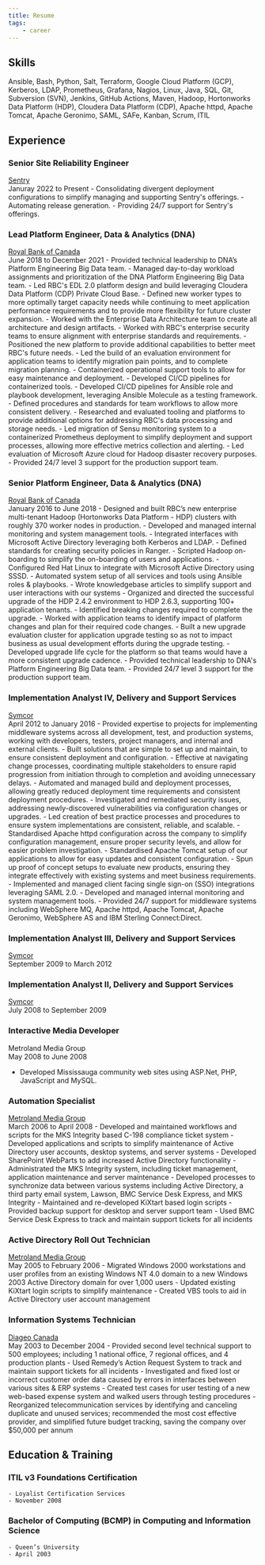 ```yaml
---
title: Resume
tags:
    - career
---
```


## Skills

Ansible, Bash, Python, Salt, Terraform, Google Cloud Platform (GCP), Kerberos, LDAP, Prometheus, Grafana, Nagios, Linux, Java, SQL, Git, Subversion (SVN), Jenkins, GitHub Actions, Maven, Hadoop, Hortonworks Data Platform (HDP), Cloudera Data Platform (CDP), Apache httpd, Apache Tomcat, Apache Geronimo, SAML, SAFe, Kanban, Scrum, ITIL

## Experience

### Senior Site Reliability Engineer
[Sentry](https://www.sentry.io/)   
Januray 2022 to Present
    - Consolidating divergent deployment configurations to simplify managing and supporting Sentry's offerings.
    - Automating release generation.
    - Providing 24/7 support for Sentry's offerings.


### Lead Platform Engineer, Data & Analytics (DNA)
[Royal Bank of Canada](https://www.rbcroyalbank.com/)   
June 2018 to December 2021
    - Provided technical leadership to DNA’s Platform Engineering Big Data team.
    - Managed day-to-day workload assignments and prioritization of the DNA Platform Engineering Big Data team.
    - Led RBC's EDL 2.0 platform design and build leveraging Cloudera Data Platform (CDP) Private Cloud Base.
        - Defined new worker types to more optimally target capacity needs while continuing to meet application performance requirements and to provide more flexibility for future cluster expansion.
        - Worked with the Enterprise Data Architecture team to create all architecture and design artifacts.
        - Worked with RBC's enterprise security teams to ensure alignment with enterprise standards and requirements.
        - Positioned the new platform to provide additional capabilities to better meet RBC's future needs.
        - Led the build of an evaluation environment for application teams to identify migration pain points, and to complete migration planning.
    - Containerized operational support tools to allow for easy maintenance and deployment.
    - Developed CI/CD pipelines for containerized tools.
    - Developed CI/CD pipelines for Ansible role and playbook development, leveraging Ansible Molecule as a testing framework.
    - Defined procedures and standards for team workflows to allow more consistent delivery.
    - Researched and evaluated tooling and platforms to provide additional options for addressing RBC's data processing and storage needs.
    - Led migration of Sensu monitoring system to a containerized Prometheus deployment to simplify deployment and support processes, allowing more effective metrics collection and alerting.
    - Led evaluation of Microsoft Azure cloud for Hadoop disaster recovery purposes.
    - Provided 24/7 level 3 support for the production support team.


### Senior Platform Engineer, Data & Analytics (DNA)
[Royal Bank of Canada](https://www.rbcroyalbank.com/)   
January 2016 to June 2018
    - Designed and built RBC’s new enterprise multi-tenant Hadoop (Hortonworks Data Platform - HDP) clusters with roughly 370 worker nodes in production.
        - Developed and managed internal monitoring and system management tools.
        - Integrated interfaces with Microsoft Active Directory leveraging both Kerberos and LDAP.
        - Defined standards for creating security policies in Ranger.
        - Scripted Hadoop on-boarding to simplify the on-boarding of users and applications.
        - Configured Red Hat Linux to integrate with Microsoft Active Directory using SSSD.
        - Automated system setup of all services and tools using Ansible roles & playbooks.
    - Wrote knowledgebase articles to simplify support and user interactions with our systems
    - Organized and directed the successful upgrade of the HDP 2.4.2 environment to HDP 2.6.3, supporting 100+ application tenants.
        - Identified breaking changes required to complete the upgrade.
        - Worked with application teams to identify impact of platform changes and plan for their required code changes.
        - Built a new upgrade evaluation cluster for application upgrade testing so as not to impact business as usual development efforts during the upgrade testing.
        - Developed upgrade life cycle for the platform so that teams would have a more consistent upgrade cadence.
    - Provided technical leadership to DNA's Platform Engineering Big Data team.
    - Provided 24/7 level 3 support for the production support team.

### Implementation Analyst IV, Delivery and Support Services
[Symcor](https://www.symcor.com/)   
April 2012 to January 2016
    - Provided expertise to projects for implementing middleware systems across all development, test, and production systems, working with developers, testers, project managers, and internal and external clients.
    - Built solutions that are simple to set up and maintain, to ensure consistent deployment and configuration.
    - Effective at navigating change processes, coordinating multiple stakeholders to ensure rapid progression from initiation through to completion and avoiding unnecessary delays.
    - Automated and managed build and deployment processes, allowing greatly reduced deployment time requirements and consistent deployment procedures.
    - Investigated and remediated security issues, addressing newly-discovered vulnerabilities via configuration changes or upgrades.
    - Led creation of best practice processes and procedures to ensure system implementations are consistent, reliable, and scalable.
    - Standardised Apache httpd configuration across the company to simplify configuration management, ensure proper security levels, and allow for easier problem investigation.
    - Standardised Apache Tomcat setup of our applications to allow for easy updates and consistent configuration.
    - Spun up proof of concept setups to evaluate new products, ensuring they integrate effectively with existing systems and meet business requirements.
    - Implemented and managed client facing single sign-on (SSO) integrations leveraging SAML 2.0.
    - Developed and managed internal monitoring and system management tools.
    - Provided 24/7 support for middleware systems including WebSphere MQ, Apache httpd, Apache Tomcat, Apache Geronimo, WebSphere AS and IBM Sterling Connect:Direct.

### Implementation Analyst III, Delivery and Support Services
[Symcor](https://www.symcor.com/)   
September 2009 to March 2012

### Implementation Analyst II, Delivery and Support Services
[Symcor](https://www.symcor.com/)   
July 2008 to September 2009

### Interactive Media Developer
Metroland Media Group   
May 2008 to June 2008
  - Developed Mississauga community web sites using ASP.Net, PHP, JavaScript and MySQL.

### Automation Specialist
[Metroland Media Group](https://metroland.com/)   
March 2006 to April 2008
    - Developed and maintained workflows and scripts for the MKS Integrity based C-198 compliance ticket system
    - Developed applications and scripts to simplify maintenance of Active Directory user accounts, desktop systems, and server systems
    - Developed SharePoint WebParts to add increased Active Directory functionality
    - Administrated the MKS Integrity system, including ticket management, application maintenance and server maintenance
    - Developed processes to synchronize data between various systems including Active Directory, a third party email system, Lawson, BMC Service Desk Express, and MKS Integrity
    - Maintained and re-developed KiXtart based login scripts
    - Provided backup support for desktop and server support team
    - Used BMC Service Desk Express to track and maintain support tickets for all incidents

### Active Directory Roll Out Technician
[Metroland Media Group](https://metroland.com/)   
May 2005 to February 2006
    - Migrated Windows 2000 workstations and user profiles from an existing Windows NT 4.0 domain to a new Windows 2003 Active Directory domain for over 1,000 users
    - Updated existing KiXtart login scripts to simplify maintenance
    - Created VBS tools to aid in Active Directory user account management

### Information Systems Technician
[Diageo Canada](https://www.diageo.com/)   
May 2003 to December 2004
    - Provided second level technical support to 500 employees; including 1 national office, 7 regional offices, and 4 production plants
    - Used Remedy’s Action Request System to track and maintain support tickets for all incidents
    - Investigated and fixed lost or incorrect customer order data caused by errors in interfaces between various sites & ERP systems
    - Created test cases for user testing of a new web-based expense system and walked users through testing procedures
    - Reorganized telecommunication services by identifying and canceling duplicate and unused services; recommended the most cost effective provider, and simplified future budget tracking, saving the company over $50,000 per annum

## Education & Training

### ITIL v3 Foundations Certification
    - Loyalist Certification Services
    - November 2008
 
### Bachelor of Computing (BCMP) in Computing and Information Science
    - Queen’s University
    - April 2003
